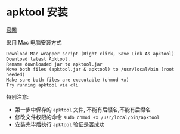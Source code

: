 
# apktool 安装

[官网](https://apktool.org/docs/install/)

采用 Mac 电脑安装方式

```
Download Mac wrapper script (Right click, Save Link As apktool)
Download latest Apktool.
Rename downloaded jar to apktool.jar
Move both files (apktool.jar & apktool) to /usr/local/bin (root needed)
Make sure both files are executable (chmod +x)
Try running apktool via cli
```

特别注意:
- 第一步中保存的 `apktool` 文件, 不能有后缀名,不能有后缀名
- 修改文件权限的命令 `sudo chmod +x /usr/local/bin/apktool` 
- 安装完毕后执行 `apktool` 验证是否成功

